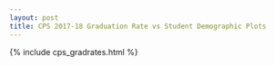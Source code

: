 ```yaml
---
layout: post
title: CPS 2017-18 Graduation Rate vs Student Demographic Plots
---
```


{% include cps_gradrates.html %}